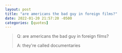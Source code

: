 ```yaml
---
layout: post
title: "are americans the bad guy in foreign films?"
date: 2022-01-20 21:57:20 -0500
categories: [quotes]
---
```


> Q: are americans the bad guy in foreign films?
>
>A: they're called documentaries